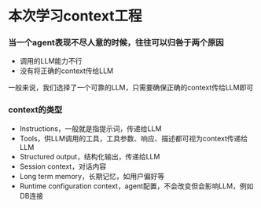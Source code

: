 # 本次学习context工程

### 当一个agent表现不尽人意的时候，往往可以归咎于两个原因
- 调用的LLM能力不行
- 没有将正确的context传给LLM

一般来说，我们选择了一个可靠的LLM，只需要确保正确的context传给LLM即可

### context的类型
- Instructions，一般就是指提示词，传递给LLM
- Tools，供LLM调用的工具，工具参数、响应、描述都可视为context传递给LLM
- Structured output，结构化输出，传递给LLM
- Session context，对话内容
- Long term memory，长期记忆，如用户偏好等
- Runtime configuration context，agent配置，不会改变但会影响LLM，例如DB连接


